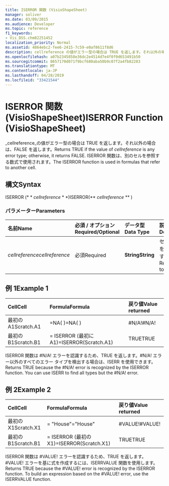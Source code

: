 ```yaml
---
title: ISERROR 関数 (VisioShapeSheet)
manager: soliver
ms.date: 03/09/2015
ms.audience: Developer
ms.topic: reference
f1_keywords:
- Vis_DSS.chm82251452
localization_priority: Normal
ms.assetid: 4864ebc2-fee6-2415-7c59-e0af8611f8d6
description: cellreference の値がエラー型の場合は TRUE を返します。それ以外の場合は、FALSE を返します。 ISERROR 関数は、別のセルを参照する数式で使用されます。
ms.openlocfilehash: a07b2345858e36dc2e4514d7e4f0f0d653491b50
ms.sourcegitcommit: 8657170d071f9bcf680aba50b9c07f2a4fb82283
ms.translationtype: MT
ms.contentlocale: ja-JP
ms.lasthandoff: 04/28/2019
ms.locfileid: "33421544"
---
```

# <a name="iserror-function-visioshapesheet"></a><span data-ttu-id="3cf97-104">ISERROR 関数 (VisioShapeSheet)</span><span class="sxs-lookup"><span data-stu-id="3cf97-104">ISERROR Function (VisioShapeSheet)</span></span>

<span data-ttu-id="3cf97-105">_cellreference_の値がエラー型の場合は TRUE を返します。それ以外の場合は、FALSE を返します。</span><span class="sxs-lookup"><span data-stu-id="3cf97-105">Returns TRUE if the value of  _cellreference_ is any error type; otherwise, it returns FALSE.</span></span> <span data-ttu-id="3cf97-106">ISERROR 関数は、別のセルを参照する数式で使用されます。</span><span class="sxs-lookup"><span data-stu-id="3cf97-106">The ISERROR function is used in formulas that refer to another cell.</span></span> 
  
## <a name="syntax"></a><span data-ttu-id="3cf97-107">構文</span><span class="sxs-lookup"><span data-stu-id="3cf97-107">Syntax</span></span>

<span data-ttu-id="3cf97-108">ISERROR (\* \* *cellreference* \* \*)</span><span class="sxs-lookup"><span data-stu-id="3cf97-108">ISERROR(\*\* *cellreference* \*\* )</span></span> 
  
### <a name="parameters"></a><span data-ttu-id="3cf97-109">パラメーター</span><span class="sxs-lookup"><span data-stu-id="3cf97-109">Parameters</span></span>

|<span data-ttu-id="3cf97-110">**名前**</span><span class="sxs-lookup"><span data-stu-id="3cf97-110">**Name**</span></span>|<span data-ttu-id="3cf97-111">**必須 / オプション**</span><span class="sxs-lookup"><span data-stu-id="3cf97-111">**Required/Optional**</span></span>|<span data-ttu-id="3cf97-112">**データ型**</span><span class="sxs-lookup"><span data-stu-id="3cf97-112">**Data Type**</span></span>|<span data-ttu-id="3cf97-113">**説明**</span><span class="sxs-lookup"><span data-stu-id="3cf97-113">**Description**</span></span>|
|:-----|:-----|:-----|:-----|
| <span data-ttu-id="3cf97-114">_cellreference_</span><span class="sxs-lookup"><span data-stu-id="3cf97-114">_cellreference_</span></span> <br/> |<span data-ttu-id="3cf97-115">必須</span><span class="sxs-lookup"><span data-stu-id="3cf97-115">Required</span></span>  <br/> |<span data-ttu-id="3cf97-116">**String**</span><span class="sxs-lookup"><span data-stu-id="3cf97-116">**String**</span></span> <br/> |<span data-ttu-id="3cf97-117">セルの参照を指定します。</span><span class="sxs-lookup"><span data-stu-id="3cf97-117">Reference to a cell.</span></span>  <br/> |
   
## <a name="example-1"></a><span data-ttu-id="3cf97-118">例 1</span><span class="sxs-lookup"><span data-stu-id="3cf97-118">Example 1</span></span>

|<span data-ttu-id="3cf97-119">**Cell**</span><span class="sxs-lookup"><span data-stu-id="3cf97-119">**Cell**</span></span>|<span data-ttu-id="3cf97-120">**Formula**</span><span class="sxs-lookup"><span data-stu-id="3cf97-120">**Formula**</span></span>|<span data-ttu-id="3cf97-121">**戻り値**</span><span class="sxs-lookup"><span data-stu-id="3cf97-121">**Value returned**</span></span>|
|:-----|:-----|:-----|
|<span data-ttu-id="3cf97-122">最初の A1</span><span class="sxs-lookup"><span data-stu-id="3cf97-122">Scratch.A1</span></span>  <br/> |<span data-ttu-id="3cf97-123">=NA( )</span><span class="sxs-lookup"><span data-stu-id="3cf97-123">=NA( )</span></span>  <br/> |<span data-ttu-id="3cf97-124">#N/A!</span><span class="sxs-lookup"><span data-stu-id="3cf97-124">#N/A!</span></span>  <br/> |
|<span data-ttu-id="3cf97-125">最初の B1</span><span class="sxs-lookup"><span data-stu-id="3cf97-125">Scratch.B1</span></span>  <br/> |<span data-ttu-id="3cf97-126">= ISERROR (最初に A1)</span><span class="sxs-lookup"><span data-stu-id="3cf97-126">=ISERROR(Scratch.A1)</span></span>  <br/> |<span data-ttu-id="3cf97-127">TRUE</span><span class="sxs-lookup"><span data-stu-id="3cf97-127">TRUE</span></span>  <br/> |
   
<span data-ttu-id="3cf97-p103">ISERROR 関数は #N/A! エラーを認識するため、TRUE を返します。#N/A! エラー以外のすべてのエラー タイプを検出する場合は、ISERR を使用できます。</span><span class="sxs-lookup"><span data-stu-id="3cf97-p103">Returns TRUE because the #N/A! error is recognized by the ISERROR function. You can use ISERR to find all types but the #N/A! error.</span></span>
  
## <a name="example-2"></a><span data-ttu-id="3cf97-132">例 2</span><span class="sxs-lookup"><span data-stu-id="3cf97-132">Example 2</span></span>

|<span data-ttu-id="3cf97-133">**Cell**</span><span class="sxs-lookup"><span data-stu-id="3cf97-133">**Cell**</span></span>|<span data-ttu-id="3cf97-134">**Formula**</span><span class="sxs-lookup"><span data-stu-id="3cf97-134">**Formula**</span></span>|<span data-ttu-id="3cf97-135">**戻り値**</span><span class="sxs-lookup"><span data-stu-id="3cf97-135">**Value returned**</span></span>|
|:-----|:-----|:-----|
|<span data-ttu-id="3cf97-136">最初の X1</span><span class="sxs-lookup"><span data-stu-id="3cf97-136">Scratch.X1</span></span>  <br/> |<span data-ttu-id="3cf97-137">= "House"</span><span class="sxs-lookup"><span data-stu-id="3cf97-137">="House"</span></span>  <br/> |<span data-ttu-id="3cf97-138">#VALUE!</span><span class="sxs-lookup"><span data-stu-id="3cf97-138">#VALUE!</span></span>  <br/> |
|<span data-ttu-id="3cf97-139">最初の B1</span><span class="sxs-lookup"><span data-stu-id="3cf97-139">Scratch.B1</span></span>  <br/> |<span data-ttu-id="3cf97-140">= ISERROR (最初の X1)</span><span class="sxs-lookup"><span data-stu-id="3cf97-140">=ISERROR(Scratch.X1)</span></span>  <br/> |<span data-ttu-id="3cf97-141">TRUE</span><span class="sxs-lookup"><span data-stu-id="3cf97-141">TRUE</span></span>  <br/> |
   
<span data-ttu-id="3cf97-p104">ISERROR 関数は #VALUE! エラーを認識するため、TRUE を返します。#VALUE! エラーを基に式を作成するには、ISERRVALUE 関数を使用します。</span><span class="sxs-lookup"><span data-stu-id="3cf97-p104">Returns TRUE because the #VALUE! error is recognized by the ISERROR function. To build an expression based on the #VALUE! error, use the ISERRVALUE function.</span></span>
  

